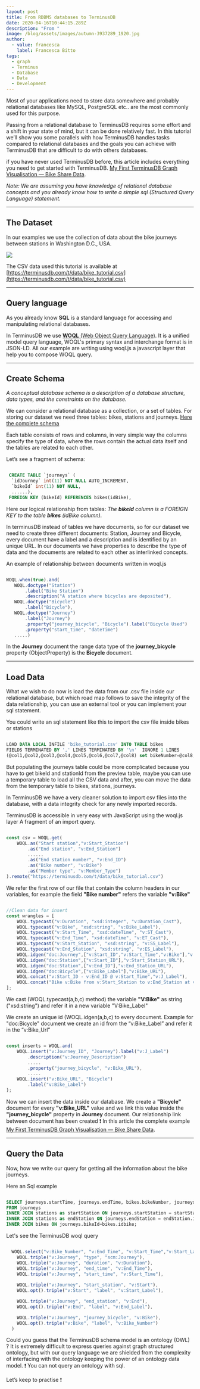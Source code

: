 ```yaml
---
layout: post
title: From RDBMS databases to TerminusDB
date: 2020-04-16T10:44:15.289Z
description: "From "
image: /blog/assets/images/autumn-3937289_1920.jpg
author:
  - value: francesca
    label: Francesca Bitto
tags:
  - graph
  - Terminus
  - Database
  - Data
  - Development
---
```


Most of your applications need to store data somewhere and probably relational databases like MySQL, PostgreSQL etc.. are  the most commonly used for this purpose.

Passing from a relational database to TerminusDB requires some effort and a shift in your state of mind, but it can be done relatively fast. In this tutorial we’ll show you some parallels with how TerminusDB handles tasks compared to relational databases and the goals you can achieve with TerminusDB that are difficult to do with others databases.

if you have never used TerminusDB before, this article includes everything you need to get started with TerminusDB.
[My First TerminusDB Graph Visualisation — Bike Share Data](/2020/01/14/my-first-terminusdb-graph-visualisation-bike-share-data/).

*Note: We are assuming you have knowledge of relational database concepts and you already know how to write a simple sql (Structured Query Language) statement.*

--------------------

## The Dataset

In our examples we use the collection of data about the bike journeys between stations in Washington D.C., USA.

![](/blog/assets/images/bike_table.png)

The CSV data used this tutorial is available at [https://terminusdb.com/t/data/bike_tutorial.csv](https://terminusdb.com/t/data/bike_tutorial.csv)

--------------------

## Query language

As you already know **SQL** is a standard language for accessing and manipulating relational databases.

In TerminusDB we use [**WOQL** (Web Object Query Language)](https://terminusdb.com/docs/woql). It is a unified model query language, WOQL's primary syntax and interchange format is in JSON-LD.
All our example are writing using woql.js a javascript layer that help you to compose WOQL query.

--------------------

## Create Schema

*A conceptual database schema is a description of a database structure, data types, and the constraints on the database.*

We can consider a relational database as a collection, or a set of tables. For storing our dataset we need three tables: bikes, stations and journeys. [Here the complete schema](/blog/assets/bike_journey.sql)

Each table consists of rows and columns, in very simple way the columns specify the type of data, where the rows contain the actual data itself and the tables are related to each other.

Let’s see a fragment of schema:
```sql

 CREATE TABLE `journeys` (
  `idJourney` int(11) NOT NULL AUTO_INCREMENT,
  `bikeId` int(11) NOT NULL,
  ......),
 FOREIGN KEY (bikeId) REFERENCES bikes(idBike),
```
Here our logical relationship from tables: *The **bikeId** column is a FOREIGN KEY to the table **bikes** (idBike column).* 

In terminusDB instead of tables we have documents, so for our dataset we need to create three different documents: Station, Journey and Bicycle, every document have a label and a description and is identified by an unique URL. 
In our documents we have properties to describe the type of data and the documents are related to each other as interlinked concepts.

An example of relationship between documents written in woql.js

```js

WOQL.when(true).and(        
   WOQL.doctype("Station")            
       .label("Bike Station")            
       .description("A station where bicycles are deposited"),        
   WOQL.doctype("Bicycle")            
       .label("Bicycle"),        
   WOQL.doctype("Journey")            
       .label("Journey")
       .property("journey_bicycle", "Bicycle").label("Bicycle Used")
       .property("start_time", "dateTime")
   .....)        

```
In the **Journey** document the range data type of the **journey_bicycle** property (ObjectProperty) is the **Bicycle** document.

--------------------

## Load Data 

What we wish to do now is load the data from our .csv file inside our relational database, but which road map follows to save the integrity of the data relationship, you can use an external tool or you can implement your sql statement.  

You could write an sql statement like this to import the csv file inside bikes or stations

```sql

LOAD DATA LOCAL INFILE 'bike_tutorial.csv' INTO TABLE bikes 
FIELDS TERMINATED BY ',' LINES TERMINATED BY '\n'  IGNORE 1 LINES
(@col1,@col2,@col3,@col4,@col5,@col6,@col7,@col8) set bikeNumber=@col8;

```

But populating the journeys table could be more complicated because you have to get bikeId and stationId from the preview table, maybe you can use a temporary table to load all the CSV data and after, you can move the data from the temporary table to bikes, stations, journeys.

In TerminusDB we have a very cleaner solution to import csv files into the database, with a data integrity check for any newly imported records.

TerminusDB is accessible in very easy with JavaScript using the woql.js layer
A fragment of an import query.
```js

const csv = WOQL.get(
    WOQL.as("Start station","v:Start_Station")
        .as("End station", "v:End_Station")
  		......     
        .as("End station number", "v:End_ID")
        .as("Bike number", "v:Bike")
        .as("Member type", "v:Member_Type")
).remote("https://terminusdb.com/t/data/bike_tutorial.csv")

```
We refer the first row of our file that contain the column headers in our variables, for example the field **"Bike number"** refers the variable **"v:Bike"**

```js

//Clean data for insert
const wrangles = [
    WOQL.typecast("v:Duration", "xsd:integer", "v:Duration_Cast"),
    WOQL.typecast("v:Bike", "xsd:string", "v:Bike_Label"),
    WOQL.typecast("v:Start_Time", "xsd:dateTime", "v:ST_Cast"),
    WOQL.typecast("v:End_Time", "xsd:dateTime", "v:ET_Cast"),
    WOQL.typecast("v:Start_Station", "xsd:string", "v:SS_Label"),
    WOQL.typecast("v:End_Station", "xsd:string", "v:ES_Label"),
    WOQL.idgen("doc:Journey",["v:Start_ID","v:Start_Time","v:Bike"],"v:Journey_ID"),       
    WOQL.idgen("doc:Station",["v:Start_ID"],"v:Start_Station_URL"),
    WOQL.idgen("doc:Station",["v:End_ID"],"v:End_Station_URL"),
    WOQL.idgen("doc:Bicycle",["v:Bike_Label"],"v:Bike_URL"),    
    WOQL.concat("v:Start_ID - v:End_ID @ v:Start_Time","v:J_Label"),
    WOQL.concat("Bike v:Bike from v:Start_Station to v:End_Station at v:Start_Time until v:End_Time","v:Journey_Description")
]; 

```

We cast (WOQL.typecast(a,b,c) method) the variable **"V:Bike"** as string ("xsd:string") and refer it in a new variable "V:Bike_Label"

We create an unique id (WOQL.idgen(a,b,c) to every document. Example for "doc:Bicycle" document we create an id from the  “v:Bike_Label” and refer it in the “v:Bike_Url”

```js

const inserts = WOQL.and(
    WOQL.insert("v:Journey_ID", "Journey").label("v:J_Label")
        .description("v:Journey_Description")
     	.....
        .property("journey_bicycle", "v:Bike_URL"),
   		.....
    WOQL.insert("v:Bike_URL", "Bicycle")
        .label("v:Bike_Label")
);

```

Now we can insert the data inside our database. We create a **"Bicycle"** document for every **"v:Bike_URL"** value and we link this value inside the **"journey_bicycle"** property in **Journey** document. Our relationship link between document has been created ❗
In this article the complete example [My First TerminusDB Graph Visualisation — Bike Share Data](/2020/01/14/my-first-terminusdb-graph-visualisation-bike-share-data/).

--------------------

## Query the Data

Now, how we write our query for getting all the information about the bike journeys.

Here an Sql example

```sql

SELECT journeys.startTime, journeys.endTime, bikes.bikeNumber, journeys.memberType, journeys.duration, startStation.address as startStation, startStation.stationNumber as startStationNumber, endStation.address as endStation, endStation.stationNumber as endStationNumber 
FROM journeys 
INNER JOIN stations as startStation ON journeys.startStation = startStation.idStation
INNER JOIN stations as endStation ON journeys.endStation = endStation.idStation 
INNER JOIN bikes ON journeys.bikeId=bikes.idbike;

```

Let's see the TerminusDB woql query  
```js

  WOQL.select("v:Bike_Number", "v:End_Time", "v:Start_Time","v:Start_Label", "v:End_Label","v:Duration").and(
    WOQL.triple("v:Journey", "type", "scm:Journey"),
    WOQL.triple("v:Journey", "duration", "v:Duration"),
    WOQL.triple("v:Journey", "end_time", "v:End_Time"),
    WOQL.triple("v:Journey", "start_time", "v:Start_Time"),
    
    WOQL.triple("v:Journey", "start_station", "v:Start"),
    WOQL.opt().triple("v:Start", "label", "v:Start_Label"),

    WOQL.triple("v:Journey", "end_station", "v:End"),
    WOQL.opt().triple("v:End", "label", "v:End_Label"),

    WOQL.triple("v:Journey", "journey_bicycle", "v:Bike"),
    WOQL.opt().triple("v:Bike", "label", "v:Bike_Number")
  )

```


Could you guess that the TerminusDB schema model is an ontology (OWL) ? It is extremely difficult to express queries against graph structured ontology, but with our query language we are shielded from the complexity of interfacing with the ontology keeping the power of an ontology data model. ❗
You can not query an ontology with sql.


Let’s keep to practise ❗











